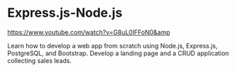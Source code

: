 # Express.js-Node.js
https://www.youtube.com/watch?v=G8uL0lFFoN0&amp

Learn how to develop a web app from scratch using Node.js, Express.js, PostgreSQL, and Bootstrap. Develop a landing page and a CRUD application collecting sales leads.
